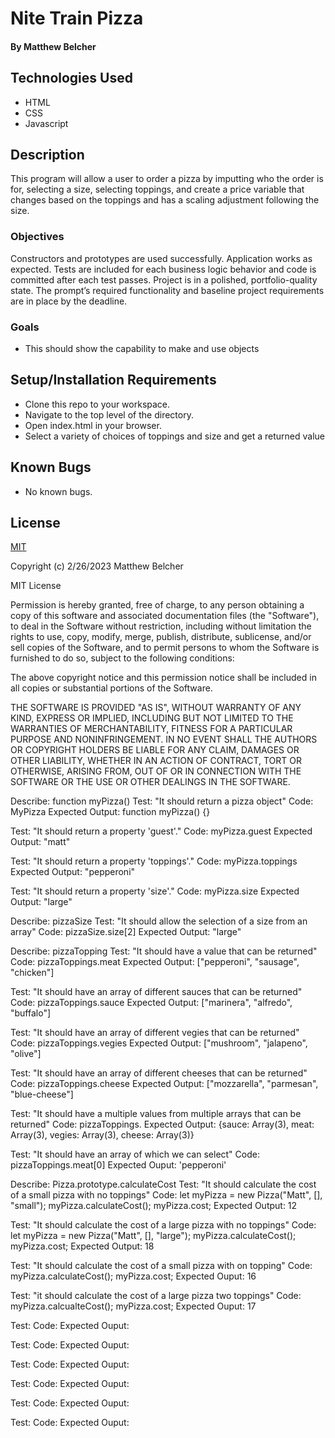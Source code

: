 # Nite Train Pizza

#### By Matthew Belcher

## Technologies Used

* HTML 
* CSS 
* Javascript

## Description
This program will allow a user to order a pizza by imputting who the order is for, selecting a size, selecting toppings, and create a price variable that changes based on the toppings and has a scaling adjustment following the size.


### Objectives 
Constructors and prototypes are used successfully.
Application works as expected.
Tests are included for each business logic behavior and code is committed after each test passes.
Project is in a polished, portfolio-quality state.
The prompt’s required functionality and baseline project requirements are in place by the deadline.



### Goals
* This should show the capability to make and use objects



## Setup/Installation Requirements

* Clone this repo to your workspace.
* Navigate to the top level of the directory.
* Open index.html in your browser.
* Select a variety of choices of toppings and size and get a returned value

## Known Bugs

* No known bugs.

## License

[MIT](https://choosealicense.com/licenses/mit/)

Copyright (c) 2/26/2023 Matthew Belcher

MIT License

Permission is hereby granted, free of charge, to any person obtaining a copy
of this software and associated documentation files (the "Software"), to deal
in the Software without restriction, including without limitation the rights
to use, copy, modify, merge, publish, distribute, sublicense, and/or sell
copies of the Software, and to permit persons to whom the Software is
furnished to do so, subject to the following conditions:

The above copyright notice and this permission notice shall be included in all
copies or substantial portions of the Software.

THE SOFTWARE IS PROVIDED "AS IS", WITHOUT WARRANTY OF ANY KIND, EXPRESS OR
IMPLIED, INCLUDING BUT NOT LIMITED TO THE WARRANTIES OF MERCHANTABILITY,
FITNESS FOR A PARTICULAR PURPOSE AND NONINFRINGEMENT. IN NO EVENT SHALL THE
AUTHORS OR COPYRIGHT HOLDERS BE LIABLE FOR ANY CLAIM, DAMAGES OR OTHER
LIABILITY, WHETHER IN AN ACTION OF CONTRACT, TORT OR OTHERWISE, ARISING FROM,
OUT OF OR IN CONNECTION WITH THE SOFTWARE OR THE USE OR OTHER DEALINGS IN THE
SOFTWARE.

Describe: function myPizza()
Test: "It should return a pizza object"
Code: MyPizza
Expected Output: function myPizza() {}

Test: "It should return a property 'guest'."
Code: myPizza.guest
Expected Output: "matt"


Test: "It should return a property 'toppings'."
Code: myPizza.toppings
Expected Output: "pepperoni"


Test: "It should return a property 'size'."
Code: myPizza.size
Expected Output: "large"

Describe: pizzaSize
Test: "It should allow the selection of a size from an array"
Code: pizzaSize.size[2]
Expected Output:
"large"

Describe: pizzaTopping
Test: "It should have a value that can be returned"
Code: pizzaToppings.meat
Expected Output:
["pepperoni", "sausage", "chicken"]

Test: "It should have an array of different sauces that can be returned"
Code: pizzaToppings.sauce
Expected Output:
["marinera", "alfredo", "buffalo"]

Test: "It should have an array of different vegies that can be returned"
Code: pizzaToppings.vegies
Expected Output:
["mushroom", "jalapeno", "olive"]

Test: "It should have an array of different cheeses that can be returned"
Code: pizzaToppings.cheese
Expected Output:
["mozzarella", "parmesan", "blue-cheese"]

Test: "It should have a multiple values from multiple arrays that can be returned"
Code: pizzaToppings.
Expected Output:
{sauce: Array(3), meat: Array(3), vegies: Array(3), cheese: Array(3)}

Test: "It should have an array of which we can select"
Code: pizzaToppings.meat[0]
Expected Ouput: 'pepperoni'

Describe: Pizza.prototype.calculateCost
Test: "It should calculate the cost of a small pizza with no toppings"
Code: let myPizza = new Pizza("Matt", [], "small");
      myPizza.calculateCost();
      myPizza.cost;
Expected Output: 12

Test: "It should calculate the cost of a large pizza with no toppings"
Code: let myPizza = new Pizza("Matt", [], "large");
      myPizza.calculateCost();
      myPizza.cost;
Expected Output: 18

Test: "It should calculate the cost of a small pizza with on topping"
Code: myPizza.calculateCost();
      myPizza.cost;
Expected Ouput: 16

Test: "it should calculate the cost of a large pizza two toppings"
Code: myPizza.calcualteCost();
  myPizza.cost;
Expected Ouput: 17 

Test:
Code:
Expected Ouput:

Test:
Code:
Expected Ouput:

Test:
Code:
Expected Ouput:

Test:
Code:
Expected Ouput:

Test:
Code:
Expected Ouput:

Test:
Code:
Expected Ouput:
